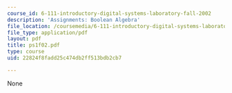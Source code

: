 ```yaml
---
course_id: 6-111-introductory-digital-systems-laboratory-fall-2002
description: 'Assignments: Boolean Algebra'
file_location: /coursemedia/6-111-introductory-digital-systems-laboratory-fall-2002/22824f8fadd25c474db2ff513bdb2cb7_ps1f02.pdf
file_type: application/pdf
layout: pdf
title: ps1f02.pdf
type: course
uid: 22824f8fadd25c474db2ff513bdb2cb7

---
```

None
